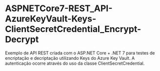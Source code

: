 # ASPNETCore7-REST_API-AzureKeyVault-Keys-ClientSecretCredential_Encrypt-Decrypt
Exemplo de API REST criada com o ASP.NET Core + .NET 7 para testes de encriptação e decriptação utilizando Keys do Azure Key Vault. A autenticação ocorre através do uso da classe ClientSecretCredential.
